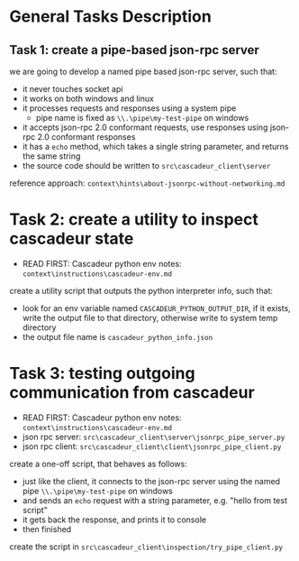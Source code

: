 # General Tasks Description

## Task 1: create a pipe-based json-rpc server

we are going to develop a named pipe based json-rpc server, such that:
- it never touches socket api
- it works on both windows and linux
- it processes requests and responses using a system pipe
  - pipe name is fixed as `\\.\pipe\my-test-pipe` on windows
- it accepts json-rpc 2.0 conformant requests, use responses using json-rpc 2.0 conformant responses
- it has a `echo` method, which takes a single string parameter, and returns the same string
- the source code should be written to `src\cascadeur_client\server`

reference approach: `context\hints\about-jsonrpc-without-networking.md`

# Task 2: create a utility to inspect cascadeur state

- READ FIRST: Cascadeur python env notes: `context\instructions\cascadeur-env.md`

create a utility script that outputs the python interpreter info, such that:
- look for an env variable named `CASCADEUR_PYTHON_OUTPUT_DIR`, if it exists, write the output file to that directory, otherwise write to system temp directory
- the output file name is `cascadeur_python_info.json`

# Task 3: testing outgoing communication from cascadeur

- READ FIRST: Cascadeur python env notes: `context\instructions\cascadeur-env.md`
- json rpc server: `src\cascadeur_client\server\jsonrpc_pipe_server.py`
- json rpc client: `src\cascadeur_client\client\jsonrpc_pipe_client.py`

create a one-off script, that behaves as follows:
- just like the client, it connects to the json-rpc server using the named pipe `\\.\pipe\my-test-pipe` on windows
- and sends an `echo` request with a string parameter, e.g. "hello from test script"
- it gets back the response, and prints it to console
- then finished

create the script in `src\cascadeur_client\inspection/try_pipe_client.py`

